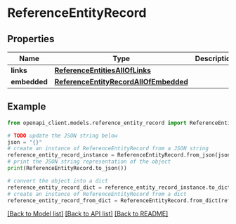 # ReferenceEntityRecord


## Properties

Name | Type | Description | Notes
------------ | ------------- | ------------- | -------------
**links** | [**ReferenceEntitiesAllOfLinks**](ReferenceEntitiesAllOfLinks.md) |  | [optional] 
**embedded** | [**ReferenceEntityRecordAllOfEmbedded**](ReferenceEntityRecordAllOfEmbedded.md) |  | [optional] 

## Example

```python
from openapi_client.models.reference_entity_record import ReferenceEntityRecord

# TODO update the JSON string below
json = "{}"
# create an instance of ReferenceEntityRecord from a JSON string
reference_entity_record_instance = ReferenceEntityRecord.from_json(json)
# print the JSON string representation of the object
print(ReferenceEntityRecord.to_json())

# convert the object into a dict
reference_entity_record_dict = reference_entity_record_instance.to_dict()
# create an instance of ReferenceEntityRecord from a dict
reference_entity_record_from_dict = ReferenceEntityRecord.from_dict(reference_entity_record_dict)
```
[[Back to Model list]](../README.md#documentation-for-models) [[Back to API list]](../README.md#documentation-for-api-endpoints) [[Back to README]](../README.md)


